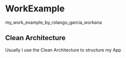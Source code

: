 # WorkExample

my_work_example_by_rolango_garcia_workana

## Clean Architecture

Usually I use the Clean Architecture to structure my App
